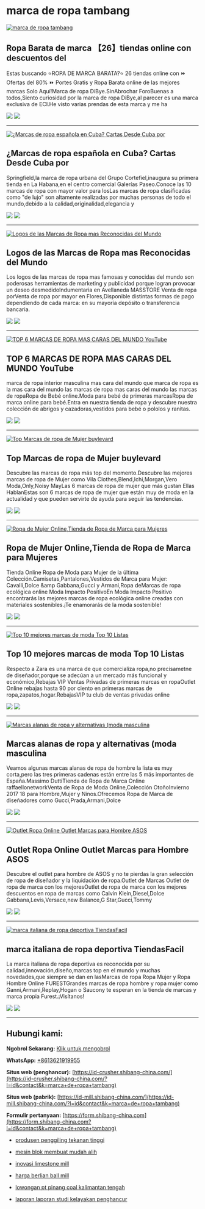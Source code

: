 # marca de ropa tambang

<a href="https://swt.shibang-china.com/?l=id&img&k=marca+de+ropa+tambang" target="_blank">![marca de ropa tambang](http://static.shibang-china.com/all-800x300/1002.jpg)</a>

## Ropa Barata de marca 【26】tiendas online con descuentos del
Estas buscando ⭐ROPA DE MARCA BARATA?⭐ 26 tiendas online con ⏩ Ofertas del 80% ⏩ Portes Gratis y Ropa Barata online de las mejores marcas Solo Aquí!Marca de ropa DiBye.SinAbrochar ForoBuenas a todos,Siento curiosidad por la marca de ropa DiBye,al parecer es una marca exclusiva de ECI.He visto varias prendas de esta marca y me ha


<a href="https://whatsapp.shibangsoft.com/WhatsApp.php" target="_blank" title="WhatsApp">![](http://static.shibang-china.com/icon/whatsapp.png)</a> <a href="https://swt.shibang-china.com/?l=id&icon&k=marca+de+ropa+tambang" target="_blank">![](http://static.shibang-china.com/icon/chat-id.png)</a>

---

<a href="https://swt.shibang-china.com/?l=id&img&k=marca+de+ropa+tambang" target="_blank">![¿Marcas de ropa española en Cuba? Cartas Desde Cuba por](http://static.shibang-china.com/all-800x300/1438.jpg)</a>

## ¿Marcas de ropa española en Cuba? Cartas Desde Cuba por
Springfield,la marca de ropa urbana del Grupo Cortefiel,inaugura su primera tienda en La Habana,en el centro comercial Galerías Paseo.Conoce las 10 marcas de ropa con mayor valor para losLas marcas de ropa clasificadas como "de lujo" son altamente realizadas por muchas personas de todo el mundo,debido a la calidad,originalidad,elegancia y


<a href="https://whatsapp.shibangsoft.com/WhatsApp.php" target="_blank" title="WhatsApp">![](http://static.shibang-china.com/icon/whatsapp.png)</a> <a href="https://swt.shibang-china.com/?l=id&icon&k=marca+de+ropa+tambang" target="_blank">![](http://static.shibang-china.com/icon/chat-id.png)</a>

---

<a href="https://swt.shibang-china.com/?l=id&img&k=marca+de+ropa+tambang" target="_blank">![Logos de las Marcas de Ropa mas Reconocidas del Mundo](http://static.shibang-china.com/all-800x300/227.jpg)</a>

## Logos de las Marcas de Ropa mas Reconocidas del Mundo
Los logos de las marcas de ropa mas famosas y conocidas del mundo son poderosas herramientas de marketing y publicidad porque logran provocar un deseo desmedidoIndumentaria en Avellaneda MASSTORE Venta de ropa porVenta de ropa por mayor en Flores,Disponible distintas formas de pago dependiendo de cada marca: en su mayoría depósito o transferencia bancaria.


<a href="https://whatsapp.shibangsoft.com/WhatsApp.php" target="_blank" title="WhatsApp">![](http://static.shibang-china.com/icon/whatsapp.png)</a> <a href="https://swt.shibang-china.com/?l=id&icon&k=marca+de+ropa+tambang" target="_blank">![](http://static.shibang-china.com/icon/chat-id.png)</a>

---

<a href="https://swt.shibang-china.com/?l=id&img&k=marca+de+ropa+tambang" target="_blank">![TOP 6 MARCAS DE ROPA MAS CARAS DEL MUNDO YouTube](http://static.shibang-china.com/all-800x300/944.jpg)</a>

## TOP 6 MARCAS DE ROPA MAS CARAS DEL MUNDO YouTube
marca de ropa interior masculina mas cara del mundo que marca de ropa es la mas cara del mundo las marcas de ropa mas caras del mundo las marcas de ropaRopa de Bebé online.Moda para bebé de primeras marcasRopa de marca online para bebé.Entra en nuestra tienda de ropa y descubre nuestra colección de abrigos y cazadoras,vestidos para bebé o pololos y ranitas.


<a href="https://whatsapp.shibangsoft.com/WhatsApp.php" target="_blank" title="WhatsApp">![](http://static.shibang-china.com/icon/whatsapp.png)</a> <a href="https://swt.shibang-china.com/?l=id&icon&k=marca+de+ropa+tambang" target="_blank">![](http://static.shibang-china.com/icon/chat-id.png)</a>

---

<a href="https://swt.shibang-china.com/?l=id&img&k=marca+de+ropa+tambang" target="_blank">![Top Marcas de ropa de Mujer buylevard](http://static.shibang-china.com/all-800x300/864.jpg)</a>

## Top Marcas de ropa de Mujer buylevard
Descubre las marcas de ropa más top del momento.Descubre las mejores marcas de ropa de Mujer como Vila Clothes,Blend,Ichi,Morgan,Vero Moda,Only,Noisy MayLas 6 marcas de ropa de mujer que más gustan Ellas HablanEstas son 6 marcas de ropa de mujer que están muy de moda en la actualidad y que pueden servirte de ayuda para seguir las tendencias.


<a href="https://whatsapp.shibangsoft.com/WhatsApp.php" target="_blank" title="WhatsApp">![](http://static.shibang-china.com/icon/whatsapp.png)</a> <a href="https://swt.shibang-china.com/?l=id&icon&k=marca+de+ropa+tambang" target="_blank">![](http://static.shibang-china.com/icon/chat-id.png)</a>

---

<a href="https://swt.shibang-china.com/?l=id&img&k=marca+de+ropa+tambang" target="_blank">![Ropa de Mujer Online,Tienda de Ropa de Marca para Mujeres](http://static.shibang-china.com/all-800x300/1154.jpg)</a>

## Ropa de Mujer Online,Tienda de Ropa de Marca para Mujeres
Tienda Online Ropa de Moda para Mujer de la última Colección.Camisetas,Pantalones,Vestidos de Marca para Mujer: Cavalli,Dolce &amp Gabbana,Gucci y Armani,Ropa deMarcas de ropa ecológica online Moda Impacto PositivoEn Moda Impacto Positivo encontrarás las mejores marcas de ropa ecológica online creadas con materiales sostenibles.¡Te enamorarás de la moda sostenible!


<a href="https://whatsapp.shibangsoft.com/WhatsApp.php" target="_blank" title="WhatsApp">![](http://static.shibang-china.com/icon/whatsapp.png)</a> <a href="https://swt.shibang-china.com/?l=id&icon&k=marca+de+ropa+tambang" target="_blank">![](http://static.shibang-china.com/icon/chat-id.png)</a>

---

<a href="https://swt.shibang-china.com/?l=id&img&k=marca+de+ropa+tambang" target="_blank">![Top 10 mejores marcas de moda Top 10 Listas](http://static.shibang-china.com/all-800x300/464.jpg)</a>

## Top 10 mejores marcas de moda Top 10 Listas
Respecto a Zara es una marca de que comercializa ropa,no precisametne de diseñador,porque se adecúan a un mercado más funcional y económico,Rebajas VIP Ventas Privadas de primeras marcas en ropaOutlet Online rebajas hasta 90 por ciento en primeras marcas de ropa,zapatos,hogar.RebajasVIP tu club de ventas privadas online


<a href="https://whatsapp.shibangsoft.com/WhatsApp.php" target="_blank" title="WhatsApp">![](http://static.shibang-china.com/icon/whatsapp.png)</a> <a href="https://swt.shibang-china.com/?l=id&icon&k=marca+de+ropa+tambang" target="_blank">![](http://static.shibang-china.com/icon/chat-id.png)</a>

---

<a href="https://swt.shibang-china.com/?l=id&img&k=marca+de+ropa+tambang" target="_blank">![Marcas alanas de ropa y alternativas (moda masculina](http://static.shibang-china.com/all-800x300/795.jpg)</a>

## Marcas alanas de ropa y alternativas (moda masculina
Veamos algunas marcas alanas de ropa de hombre la lista es muy corta,pero las tres primeras cadenas están entre las 5 más importantes de España.Massimo DuttiTienda de Ropa de Marca Online raffaellonetworkVenta de Ropa de Moda Online,Colección OtoñoInvierno 2017 18 para Hombre,Mujer y Ninos.Ofrecemos Ropa de Marca de diseñadores como Gucci,Prada,Armani,Dolce


<a href="https://whatsapp.shibangsoft.com/WhatsApp.php" target="_blank" title="WhatsApp">![](http://static.shibang-china.com/icon/whatsapp.png)</a> <a href="https://swt.shibang-china.com/?l=id&icon&k=marca+de+ropa+tambang" target="_blank">![](http://static.shibang-china.com/icon/chat-id.png)</a>

---

<a href="https://swt.shibang-china.com/?l=id&img&k=marca+de+ropa+tambang" target="_blank">![Outlet Ropa Online Outlet Marcas para Hombre ASOS](http://static.shibang-china.com/all-800x300/988.jpg)</a>

## Outlet Ropa Online Outlet Marcas para Hombre ASOS
Descubre el outlet para hombre de ASOS y no te pierdas la gran selección de ropa de diseñador y la liquidación de ropa.Outlet de Marcas Outlet de ropa de marca con los mejoresOutlet de ropa de marca con los mejores descuentos en ropa de marcas como Calvin Klein,Diesel,Dolce Gabbana,Levis,Versace,new Balance,G Star,Gucci,Tommy


<a href="https://whatsapp.shibangsoft.com/WhatsApp.php" target="_blank" title="WhatsApp">![](http://static.shibang-china.com/icon/whatsapp.png)</a> <a href="https://swt.shibang-china.com/?l=id&icon&k=marca+de+ropa+tambang" target="_blank">![](http://static.shibang-china.com/icon/chat-id.png)</a>

---

<a href="https://swt.shibang-china.com/?l=id&img&k=marca+de+ropa+tambang" target="_blank">![marca italiana de ropa deportiva TiendasFacil](http://static.shibang-china.com/all-800x300/1.jpg)</a>

## marca italiana de ropa deportiva TiendasFacil
La marca italiana de ropa deportiva es reconocida por su calidad,innovación,diseño,marcas top en el mundo y muchas novedades,que siempre se dan en lasMarcas de ropa Ropa Mujer y Ropa Hombre Online FURESTGrandes marcas de ropa hombre y ropa mujer como Ganni,Armani,Replay,Hogan o Saucony te esperan en la tienda de marcas y marca propia Furest.¡Visítanos!


<a href="https://whatsapp.shibangsoft.com/WhatsApp.php" target="_blank" title="WhatsApp">![](http://static.shibang-china.com/icon/whatsapp.png)</a> <a href="https://swt.shibang-china.com/?l=id&icon&k=marca+de+ropa+tambang" target="_blank">![](http://static.shibang-china.com/icon/chat-id.png)</a>

---
## Hubungi kami:

**Ngobrol Sekarang:** [Klik untuk mengobrol](https://swt.shibang-china.com?l=id&contact&k=marca+de+ropa+tambang)

**WhatsApp:**  [+8613621919955](https://whatsapp.shibangsoft.com/WhatsApp.php)

**Situs web (penghancur):** [https://id-crusher.shibang-china.com/](https://id-crusher.shibang-china.com/?l=id&contact&k=marca+de+ropa+tambang)

**Situs web (pabrik):** [https://id-mill.shibang-china.com/](https://id-mill.shibang-china.com/?l=id&contact&k=marca+de+ropa+tambang)

**Formulir pertanyaan:** [https://form.shibang-china.com](https://form.shibang-china.com?l=id&contact&k=marca+de+ropa+tambang)

* [produsen penggiling tekanan tinggi](../34/produsen%20penggiling%20tekanan%20tinggi.md)

* [mesin blok membuat mudah alih](../35/mesin%20blok%20membuat%20mudah%20alih.md)

* [inovasi limestone mill](../34/inovasi%20limestone%20mill.md)

* [harga berlian ball mill](../31/harga%20berlian%20ball%20mill.md)

* [lowongan pt pinang coal kalimantan tengah](../40/lowongan%20pt%20pinang%20coal%20kalimantan%20tengah.md)

* [laporan laporan studi kelayakan penghancur](../37/laporan%20laporan%20studi%20kelayakan%20penghancur.md)